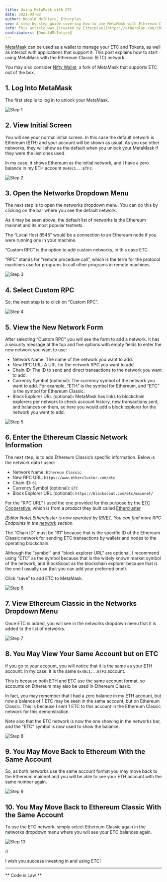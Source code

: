 ```yaml
---
title: Using MetaMask with ETC
date: 2021-03-02
author: Donald McIntyre, Etherplan
seo: A step-by-step guide covering how to use MetaMask with Ethereum Classic to send ETC and interact with decentralized applications.
info: This article was [created by Etherplan](https://etherplan.com/2021/03/02/how-to-connect-metamask-to-ethereum-classic/15512/). For more Ethereum Classic tutorials, theory, and cryptocurrency concepts, please check out [etherplan.com](https://etherplan.com).
contributors: [DonaldMcIntyre]
---
```


[MetaMask](https://metamask.io) can be used as a wallet to manage your ETC and Tokens, as well as interact with applications that support it. This post explains how to start using MetaMask with the Ethereum Classic (ETC) network.

You may also consider [Nifty Wallet](https://chrome.google.com/webstore/detail/nifty-wallet/jbdaocneiiinmjbjlgalhcelgbejmnid?ucbcb=1), a fork of MetaMask that supports ETC out of the box.

## 1. Log Into MetaMask

The first step is to log in to unlock your MetaMask.

![Step 1](./01.png)

## 2. View Initial Screen

You will see your normal initial screen. In this case the default network is Ethereum (ETH) and your account will be shown as usual. As you use other networks, they will show as the default when you unlock your MetaMask if they were the last ones used.

In my case, it shows Ethereum as the initial network, and I have a zero balance in my ETH account `0x48c1...EfF3`.

![Step 2](./02.png)

## 3. Open the Networks Dropdown Menu

The next step is to open the networks dropdown menu. You can do this by clicking on the bar where you see the default network.

As it may be seen above, the default list of networks is the Ethereum mainnet and its most popular testnets.

The “Local Host 8545” would be a connection to an Ethereum node if you were running one in your machine.

“Custom RPC” is the option to add custom networks, in this case ETC.

“RPC” stands for “remote procedure call”, which is the term for the protocol machines use for programs to call other programs in remote machines.

![Step 3](./03.png)

## 4. Select Custom RPC

So, the next step is to click on “Custom RPC”.

![Step 4](./04.png)

## 5. View the New Network Form

After selecting “Custom RPC” you will see the form to add a network. It has a security message at the top and five options with empty fields to enter the new network you want to use:

- Network Name: The name of the network you want to add.
- New RPC URL: A URL for the network RPC you want to add.
- Chain ID: The ID to send and direct transactions to the network you want to add.
- Currency Symbol (optional): The currency symbol of the network you want to add. For example, “ETH” is the symbol for Ethereum, and “ETC” is the symbol for Ethereum Classic.
- Block Explorer URL (optional): MetaMask has links to blockchain explorers per network to check account history, new transactions sent, and balances on them, so here you would add a block explorer for the network you want to add.

![Step 5](./05.png)

## 6. Enter the Ethereum Classic Network Information

The next step, is to add Ethereum Classic’s specific information. Below is the network data I used:

- Network Name: `Ethereum Classic`
- New RPC URL: `https://www.ethercluster.com/etc`
- Chain ID: `61`
- Currency Symbol (optional): `ETC`
- Block Explorer URL (optional): `https://blockscout.com/etc/mainnet/`

For the “RPC URL” I used the one provided for this purpose by the [ETC Cooperative](https://etccooperative.org/), which is from a product they built called [Ethercluster](https://ethercluster.com/)

_[Editor Note] Ethercluster is now operated by [RIVET](https://rivet.cloud/). You can find more RPC Endpoints in the [network](/network/endpoints) section._

The “Chain ID” must be “61” because that is the specific ID of the Ethereum Classic network for sending ETC transactions by wallets and nodes to the operating blockchain.

Although the “symbol” and “block explorer URL” are optional, I recommend using “ETC” as the symbol because that is the widely known market symbol of the network, and BlockScout as the blockchain explorer because that is the one I usually use (but you can add your preferred one!).

Click “save” to add ETC to MetaMask.

![Step 6](./06.png)

## 7. View Ethereum Classic in the Networks Dropdown Menu

Once ETC is added, you will see in the networks dropdown menu that it is added to the list of networks.

![Step 7](./07.png)

## 8. You May View Your Same Account but on ETC

If you go to your account, you will notice that it is the same as your ETH account. In my case, it is the same `0x48c1...EfF3` account.

This is because both ETH and ETC use the same account format, so accounts on Ethereum may also be used in Ethereum Classic.

In fact, you may remember that I had a zero balance in my ETH account, but now a balance of 1 ETC may be seen in the same account, but on Ethereum Classic. This is because I sent 1 ETC to this account in the Ethereum Classic network for this demonstration.

Note also that the ETC network is now the one showing in the networks bar, and the “ETC” symbol is now used to show the balance.

![Step 8](./08.png)

## 9. You May Move Back to Ethereum With the Same Account

So, as both networks use the same account format you may move back to the Ethereum mainnet and you will be able to see your ETH account with the same number again.

![Step 9](./09.png)

## 10. You May Move Back to Ethereum Classic With the Same Account

To use the ETC network, simply select Ethereum Classic again in the networks dropdown menu where you will see your ETC balances again.

![Step 10](./10.png)

//

I wish you success investing in and using ETC!

---

** Code is Law **

